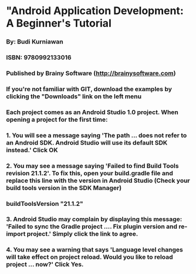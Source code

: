 # "Android Application Development: A Beginner's Tutorial #
### By: Budi Kurniawan ###
### ISBN: 9780992133016 ###
### Published by Brainy Software (http://brainysoftware.com) ###
### If you're not familiar with GIT, download the examples by clicking the "Downloads" link on the left menu ###
###  ###
### Each project comes as an Android Studio 1.0 project. When opening a project for the first time: ###
### 1. You will see a message saying 'The path ... does not refer to an Android SDK. Android Studio will use its default SDK instead.' Click OK ###
### 2. You may see a message saying 'Failed to find Build Tools revision 21.1.2'. To fix this, open your build.gradle file and replace this line with the version in Android Studio (Check your build tools version in the SDK Manager) ###
###     buildToolsVersion "21.1.2" ###
### 3. Android Studio may complain by displaying this message: 'Failed to sync the Gradle project .... Fix plugin version and re-import project.' Simply click the link to agree.  ###
### 4. You may see a warning that says 'Language level changes will take effect on project reload. Would you like to reload project ... now?' Click Yes. ###
